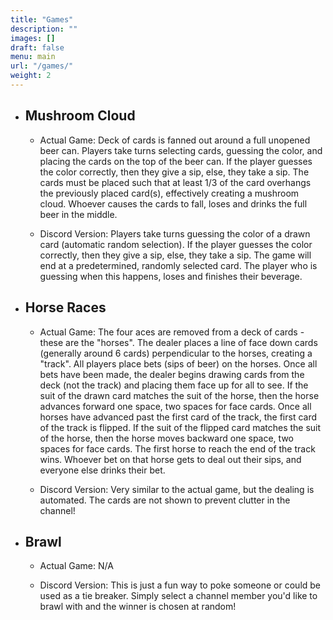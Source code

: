 ```yaml
---
title: "Games"
description: ""
images: []
draft: false
menu: main
url: "/games/"
weight: 2
---
```


- ## Mushroom Cloud

    - Actual Game: Deck of cards is fanned out around a full unopened beer can. Players take turns selecting cards, guessing the color, and placing the cards on the top of the beer can. If the player guesses the color correctly, then they give a sip, else, they take a sip. The cards must be placed such that at least 1/3 of the card overhangs the previously placed card(s), effectively creating a mushroom cloud. Whoever causes the cards to fall, loses and drinks the full beer in the middle.

    - Discord Version: Players take turns guessing the color of a drawn card (automatic random selection). If the player guesses the color correctly, then they give a sip, else, they take a sip. The game will end at a predetermined, randomly selected card. The player who is guessing when this happens, loses and finishes their beverage.

- ## Horse Races

    - Actual Game: The four aces are removed from a deck of cards - these are the "horses". The dealer places a line of face down cards (generally around 6 cards) perpendicular to the horses, creating a "track". All players place bets (sips of beer) on the horses. Once all bets have been made, the dealer begins drawing cards from the deck (not the track) and placing them face up for all to see. If the suit of the drawn card matches the suit of the horse, then the horse advances forward one space, two spaces for face cards. Once all horses have advanced past the first card of the track, the first card of the track is flipped. If the suit of the flipped card matches the suit of the horse, then the horse moves backward one space, two spaces for face cards. The first horse to reach the end of the track wins. Whoever bet on that horse gets to deal out their sips, and everyone else drinks their bet.

    - Discord Version: Very similar to the actual game, but the dealing is automated. The cards are not shown to prevent clutter in the channel!

- ## Brawl

    - Actual Game: N/A

    - Discord Version: This is just a fun way to poke someone or could be used as a tie breaker. Simply select a channel member you'd like to brawl with and the winner is chosen at random!